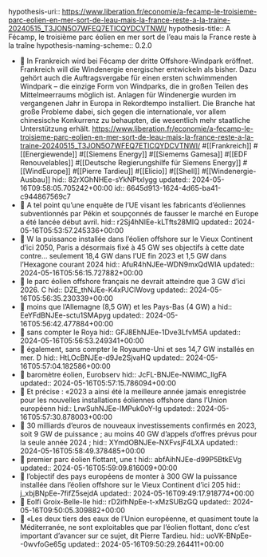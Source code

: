 hypothesis-uri:: https://www.liberation.fr/economie/a-fecamp-le-troisieme-parc-eolien-en-mer-sort-de-leau-mais-la-france-reste-a-la-traine-20240515_T3JON5O7WFEQ7ETICQYDCVTNWI/
hypothesis-title:: A Fécamp, le troisième parc éolien en mer sort de l’eau mais la France reste à la traîne
hypothesis-naming-scheme:: 0.2.0

- 📝 In Frankreich wird bei Fécamp der dritte Offshore-Windpark eröffnet. Frankreich will die Windenergie energischer entwickeln als bisher. Dazu gehört auch die Auftragsvergabe für einen ersten schwimmenden Windpark – die einzige Form von Windparks, die in großen Teilen des Mittelmeerraums möglich ist. Anlagen für Windenergie wurden im vergangenen Jahr in Europa in Rekordtempo installiert. Die Branche hat große Probleme dabei, sich gegen die internationale, vor allem chinesische Konkurrenz zu behaupten, die wesentlich mehr staatliche Unterstützung erhält. https://www.liberation.fr/economie/a-fecamp-le-troisieme-parc-eolien-en-mer-sort-de-leau-mais-la-france-reste-a-la-traine-20240515_T3JON5O7WFEQ7ETICQYDCVTNWI/ #[[Frankreich]] #[[Energiewende]] #[[Siemens Energy]] #[[Siemems Gamesa]] #[[EDF Renouvelables]] #[[Deutsche Regierungshilfe für Siemens Energy]] #[[WindEurope]] #[[Pierre Tardieu]] #[[Elicio]] #[[Shell]] #[[Windenergie-Ausbau]]
  hid:: 82rXGhNHEe-sYkNPtxIygg
  updated:: 2024-05-16T09:58:05.705242+00:00
  id:: 6645d913-1624-4d65-ba41-c944867569c7
- 📌 A tel point qu’une enquête de l’UE visant les fabricants d’éoliennes subventionnés par Pékin et soupçonnés de fausser le marché en Europe a été lancée début avril.
  hid:: r2Sj4hNIEe-kLTfts28MIQ
  updated:: 2024-05-16T05:53:57.245336+00:00
- 📌 W la puissance installée dans l’éolien offshore sur le Vieux Continent d’ici 2050, Paris a désormais fixé à 45 GW ses objectifs à cette date contre… seulement 18,4 GW dans l’UE fin 2023 et 1,5 GW dans l’Hexagone courant 2024
  hid:: AfuR4hNJEe-WDN9mxQdWIA
  updated:: 2024-05-16T05:56:15.727882+00:00
- 📌 le parc éolien offshore français ne devrait atteindre que 3 GW d’ici 2026. C
  hid:: DZE_thNJEe-K4xPJCIWovg
  updated:: 2024-05-16T05:56:35.230339+00:00
- 📌 moins que l’Allemagne (8,5 GW) et les Pays-Bas (4 GW) a
  hid:: EeYFdBNJEe-sctu1SMApyg
  updated:: 2024-05-16T05:56:42.477884+00:00
- 📌 sans compter le Roya
  hid:: GFJ8EhNJEe-1Dve3LfvM5A
  updated:: 2024-05-16T05:56:53.249341+00:00
- 📌 également, sans compter le Royaume-Uni et ses 14,7 GW installés en mer. D
  hid:: HtLOcBNJEe-d9Je2SjvaHQ
  updated:: 2024-05-16T05:57:04.182586+00:00
- 📌 baromètre éolien, Eurobserv
  hid:: JcFL-BNJEe-NWiMC_IlgFA
  updated:: 2024-05-16T05:57:15.786094+00:00
- 📌 Et précise : «2023 a ainsi été la meilleure année jamais enregistrée pour les nouvelles installations éoliennes offshore dans l’Union européenn
  hid:: LrwSuhNJEe-IMPuk0oY-Ig
  updated:: 2024-05-16T05:57:30.878003+00:00
- 📌 30 milliards d’euros de nouveaux investissements confirmés en 2023, soit 9 GW de puissance ; au moins 40 GW d’appels d’offres prévus pour la seule année 2024 ;
  hid:: XYmdOBNJEe-NXFvsjF4LXA
  updated:: 2024-05-16T05:58:49.378485+00:00
- 📌 premier parc éolien flottant, une t
  hid:: abfAihNJEe-d99P5BtkEVg
  updated:: 2024-05-16T05:59:09.816009+00:00
- 📌  l’objectif des pays européens de monter à 300 GW la puissance installée dans l’éolien offshore sur le Vieux Continent d’ici 205
  hid:: j_xbjBNpEe-7fifZ5sejdA
  updated:: 2024-05-16T09:49:17.918774+00:00
- 📌 Eolfi Groix-Belle-Ile
  hid:: rD2ifhNpEe-t-xMzSUBzGQ
  updated:: 2024-05-16T09:50:05.309882+00:00
- 📌  «Les deux tiers des eaux de l’Union européenne, et quasiment toute la Méditerranée, ne sont exploitables que par l’éolien flottant, donc c’est important d’avancer sur ce sujet, dit Pierre Tardieu.
  hid:: uoVK-BNpEe--0wvfoGe65g
  updated:: 2024-05-16T09:50:29.264411+00:00